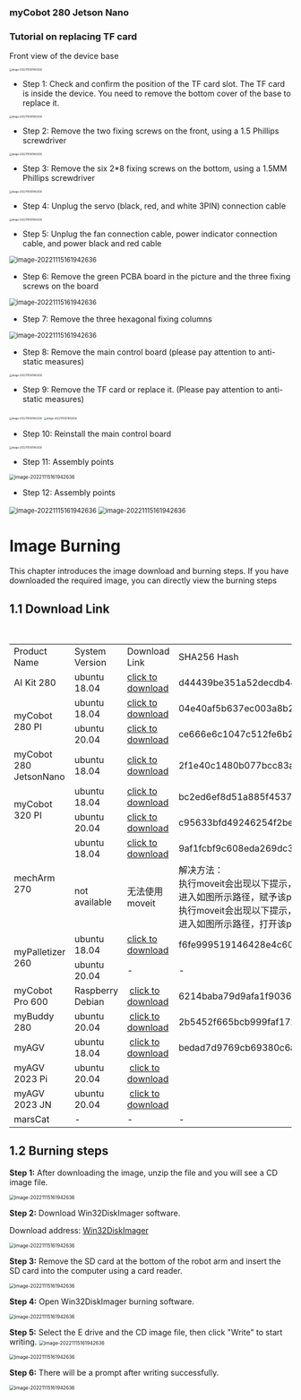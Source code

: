 ### **myCobot 280 Jetson Nano**

### **Tutorial on replacing TF card**

Front view of the device base

<img src="../../../resource\3-FunctionsAndApplications\5.BasicFunction\5.4-TFcard/3.5.4-1.png" alt="image-20221115161942636" style="zoom: 30%;" />

- Step 1: Check and confirm the position of the TF card slot. The TF card is inside the device. You need to remove the bottom cover of the base to replace it.

<img src="../../../resource\3-FunctionsAndApplications\5.BasicFunction\5.4-TFcard/3.5.4-1.1.png" alt="image-20221115161942636" style="zoom: 30%;" />

- Step 2: Remove the two fixing screws on the front, using a 1.5 Phillips screwdriver

<img src="../../../resource\3-FunctionsAndApplications\5.BasicFunction\5.4-TFcard/3.5.4-2.png" alt="image-20221115161942636" style="zoom: 30%;" />

- Step 3: Remove the six 2*8 fixing screws on the bottom, using a 1.5MM Phillips screwdriver

<img src="../../../resource\3-FunctionsAndApplications\5.BasicFunction\5.4-TFcard/3.5.4-3.png" alt="image-20221115161942636" style="zoom: 30%;" />

- Step 4: Unplug the servo (black, red, and white 3PIN) connection cable

<img src="../../../resource\3-FunctionsAndApplications\5.BasicFunction\5.4-TFcard/3.5.4-4.png" alt="image-20221115161942636" style="zoom: 30%;" />

- Step 5: Unplug the fan connection cable, power indicator connection cable, and power black and red cable

<img src="../../../resource\3-FunctionsAndApplications\5.BasicFunction\5.4-TFcard/3.5.4-55.png" alt="image-20221115161942636" style="zoom: 80%;" />

- Step 6: Remove the green PCBA board in the picture and the three fixing screws on the board

<img src="../../../resource\3-FunctionsAndApplications\5.BasicFunction\5.4-TFcard/3.5.4-66.png" alt="image-20221115161942636" style="zoom: 80%;" />

- Step 7: Remove the three hexagonal fixing columns

<img src="../../../resource\3-FunctionsAndApplications\5.BasicFunction\5.4-TFcard/3.5.4-77.png" alt="image-20221115161942636" style="zoom: 80%;" />

- Step 8: Remove the main control board (please pay attention to anti-static measures)

<img src="../../../resource\3-FunctionsAndApplications\5.BasicFunction\5.4-TFcard/3.5.4-8.png" alt="image-20221115161942636" style="zoom: 30%;" />

- Step 9: Remove the TF card or replace it. (Please pay attention to anti-static measures)

<img src="../../../resource\3-FunctionsAndApplications\5.BasicFunction\5.4-TFcard/3.5.4-9.1.png" alt="image-20221115161942636" style="zoom: 30%;" />

<img src="../../../resource\3-FunctionsAndApplications\5.BasicFunction\5.4-TFcard/3.5.4-9.2.png" alt="image-20221115161942636" style="zoom: 30%;" />

- Step 10: Reinstall the main control board

<img src="../../../resource\3-FunctionsAndApplications\5.BasicFunction\5.4-TFcard/3.5.4-10.png" alt="image-20221115161942636" style="zoom: 30%;" />

- Step 11: Assembly points

<img src="../../../resource\3-FunctionsAndApplications\5.BasicFunction\5.4-TFcard/3.5.4-111.png" alt="image-20221115161942636" style="zoom: 60%;" />

- Step 12: Assembly points

<img src="../../../resource\3-FunctionsAndApplications\5.BasicFunction\5.4-TFcard/3.5.4-12.11.png" alt="image-20221115161942636" style="zoom: 80%;" /> 

<img src="../../../resource\3-FunctionsAndApplications\5.BasicFunction\5.4-TFcard/3.5.4-12.22.png" alt="image-20221115161942636" style="zoom: 80%;" />

# Image Burning

This chapter introduces the image download and burning steps. If you have downloaded the required image, you can directly view the burning steps

## 1.1 Download Link

<table>
<tr>
	<td>Product Name</td>
    <td>System Version</td>
    <td>Download Link</td>
    <td>SHA256 Hash</td>
</tr>
<tr>
	<td>AI Kit 280</td>
    <td>ubuntu 18.04</td>
    <td>
        <a href="https://download-elephantrobotics.oss-cn-shenzhen.aliyuncs.com/Product_software/iMage-ISO/AI_Kit/AI_myCobot_280_ubuntu_V20221030-shrink.zip">click to download</a>
    </td>
    <td>d44439be351a52decdb4470cb623a032047e223ffce73477d29aa973bb9100e1</td>
</tr>
<tr>
	<td rowspan='2'>myCobot 280 PI</td>
	<td>ubuntu 18.04</td>
	<td>
        <a href="https://download-elephantrobotics.oss-cn-shenzhen.aliyuncs.com/Product_software/iMage-ISO/myCobot-280/myCobot_280_ubuntu_V20221030-shrink.zip">click to download</a></td>
	<td>04e40af5b637ec003a8b23ef9012e353361fd336db4e17cf9a65feb75e92927e</td>
</tr>
<tr>
	<td>ubuntu 20.04</td>
	<td> 
        <a href="https://download-elephantrobotics.oss-cn-shenzhen.aliyuncs.com/Product_software/iMage-ISO/myCobot-280/myCobot_280_ubuntu_V20230222_20.04Pi_aarch64_shrunk.img.gz">click to download</a>
    </td>
	<td>ce666e6c1047c512fe6b270336d472e48f231be12808729ed57f743f9d284397</td>
</tr>
<tr>
	<td>myCobot 280 JetsonNano</td>
	<td>ubuntu 18.04</td>
	<td>
        <a href="https://download-elephantrobotics.oss-cn-shenzhen.aliyuncs.com/Product_software/iMage-ISO/myCobot-280JetsonNano/myCobot_280_Jetsonnano_V221101-shrink.zip">click to download</a>
    </td>
	<td>2f1e40c1480b077bcc83abd3b79ac175f25d21e9cc344a014636167ee2eb087c</td>
</tr>
<tr>
	<td rowspan='2'>myCobot 320 PI</td>
	<td>ubuntu 18.04</td>
	<td>
        <a href="https://download-elephantrobotics.oss-cn-shenzhen.aliyuncs.com/Product_software/iMage-ISO/myCobot-320/myCobot_320_ubuntu_V20220805-2.zip">click to download</a>
                 </td>
	<td>bc2ed6ef8d51a885f45379392b71e35420638a427d5b4b3a3c9d1803d7e589eb</td>
</tr>
<tr>
	<td>ubuntu 20.04</td>
	<td><a href="https://download-elephantrobotics.oss-cn-shenzhen.aliyuncs.com/Product_software/iMage-ISO/myCobot-320/myCobot_320_ubuntu_V20221101_20.04Pi_aarch64-shrink.zip">click to download</a>
        </td>
	<td>c95633bfd49246254f2be4783c6a91a15212422219157962c93125092aff6b34</td>
</tr>
<tr>
	<td rowspan='2'>mechArm 270</td>
	<td>ubuntu 18.04</td>
	<td><a href="https://download-elephantrobotics.oss-cn-shenzhen.aliyuncs.com/Product_software/iMage-ISO/mechArm-270/mechArm270_V221030-shrink.zip">click to download</a>
        </td>
	<td>9af1fcbf9c608eda269dc395a8d68ea0a270008a88ec8ec3cf97758371a11178<td>
​      
</tr>
<tr>
​	<td>not available</td>
​	<td>无法使用moveit</td>
​	<td>
    解决方法：
 </br>执行moveit会出现以下提示，说明没有赋予权限:
     <img src="../../resourse/19-mirroring/15.2-mirroring-burning/15.2No permission.png">
​   </br>进入如图所示路径，赋予该py文件可执行权限即可
​        <img src="../../resourse/19-mirroring/15.2-mirroring-burning/15.2give permission.png">
    </br>执行moveit会出现以下提示，说明代码内编码格式错误: 
    <img src="../../resourse/19-mirroring/15.2-mirroring-burning/15.2encoding error.png">
    </br>进入如图所示路径，打开该py文件在顶部输入：#coding=utf8 保存即可
     <img src="../../resourse/19-mirroring/15.2-mirroring-burning/15.2coding.png">
    </td>
</tr>
<tr>
​	<td rowspan='2'>myPalletizer 260</td>
​	<td>ubuntu 18.04</td>
​	<td><a href="https://download-elephantrobotics.oss-cn-shenzhen.aliyuncs.com/Product_software/iMage-ISO/myCobot-280/myCobot_280_ubuntu_V20221030-shrink.zip">click to download</a>
​    </td>
​	<td>f6fe999519146428e4c60960b242f647ae5c73c704852d686b28580b3a3f695d</td>
</tr>
<tr>
​	<td>ubuntu 20.04</td>
​	<td>-</td>
​	<td>-</td>
</tr>
<tr>
​    <td>myCobot Pro 600</td>
​    <td>Raspberry Debian</td>
​    <td>
​        <a href="https://download-elephantrobotics.oss-cn-shenzhen.aliyuncs.com/Product_software/iMage-ISO/myCobot-Pro-600/myCobot_Pro_600_bebian_V20230601.rar">click to download</a>
​    </td>
​    <td>6214baba79d9afa1f9036997c31fe2a2f687e7899792b8cb1e2e80e5aa0af786</td>
</tr>
<tr>
​    <td>myBuddy 280</td>
​    <td>ubuntu 20.04</td>
​    <td>
​        <a href="https://download-elephantrobotics.oss-cn-shenzhen.aliyuncs.com/Product_software/iMage-ISO/myBuddy-280/myBuddy_280_ubuntu_V20221028_20.04Pi_aarch64_shrunk.img.gz">click to download</a>
​    </td>
​    <td>2b5452f665bcb999faf1727b2103dc1e5745705f5706728e140d62906b099920</td>
​    </td>
</tr>
<tr>
​    <td>myAGV</td>
​    <td>ubuntu 18.04</td>
​    <td>
​        <a href="https://download-elephantrobotics.oss-cn-shenzhen.aliyuncs.com/Product_software/iMage-ISO/myAGV/myAGV_ubuntu18.04_20221028-shrink.zip">click to download</a>
​     </td>
<td>bedad7d9769cb69380c6a4b9742ba7aefc21db41ab239172b7a5a7b632453baa</td>
</tr>
<tr>
​    <td>myAGV 2023 Pi</td>
​    <td>ubuntu 20.04</td>
​    <td>
​        <a href="https://download-elephantrobotics.oss-cn-shenzhen.aliyuncs.com/Product_software/iMage-ISO/myAGV/myAGV2023_ubuntu_V20240103_20.04Pi_aarch64_shrunk.img.gz">click to download</a>
​     </td>
<td></td>
</tr>
<tr>
​    <td>myAGV 2023 JN</td>
​    <td>ubuntu 20.04</td>
​    <td>
​        <a href="https://download-elephantrobotics.oss-cn-shenzhen.aliyuncs.com/Product_software/iMage-ISO/myAGV/myAGV2023_ubuntu_V20240402_20.04JN_aarch64_shrunk.img.gz">click to download</a>
​     </td>
<td></td>
</tr>
<tr>
​    <td>marsCat</td>
​    <td>-</td>
​    <td>-</td>
​    <td>-</td>
</tr>
</table>


## 1.2 Burning steps

**Step 1:** After downloading the image, unzip the file and you will see a CD image file.

<img src="../../../resource\3-FunctionsAndApplications\5.BasicFunction\5.4-TFcard/1.png" alt="image-20221115161942636" style="zoom: 60%;" />

**Step 2:** Download Win32DiskImager software.

Download address: [Win32DiskImager](https://sourceforge.net/projects/win32diskimager/)

<img src="../../../resource\3-FunctionsAndApplications\5.BasicFunction\5.4-TFcard/2.png" alt="image-20221115161942636" style="zoom: 60%;" />

**Step 3:** Remove the SD card at the bottom of the robot arm and insert the SD card into the computer using a card reader.

<img src="../../../resource\3-FunctionsAndApplications\5.BasicFunction\5.4-TFcard/3.png" alt="image-20221115161942636" style="zoom: 60%;" />

**Step 4:** Open Win32DiskImager burning software.

<img src="../../../resource\3-FunctionsAndApplications\5.BasicFunction\5.4-TFcard/4.png" alt="image-20221115161942636" style="zoom: 60%;" />

**Step 5:** Select the E drive and the CD image file, then click "Write" to start writing.
<img src="../../../resource\3-FunctionsAndApplications\5.BasicFunction\5.4-TFcard/5.png" alt="image-20221115161942636" style="zoom: 60%;" />

<img src="../../../resource\3-FunctionsAndApplications\5.BasicFunction\5.4-TFcard/6.png" alt="image-20221115161942636" style="zoom: 60%;" />

**Step 6:** There will be a prompt after writing successfully.

<img src="../../../resource\3-FunctionsAndApplications\5.BasicFunction\5.4-TFcard/7.png" alt="image-20221115161942636" style="zoom: 60%;" />